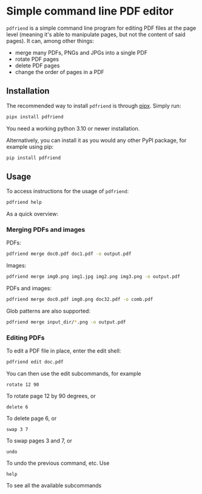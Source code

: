 # Simple command line PDF editor

`pdfriend` is a simple command line program for editing PDF files at the page level (meaning it's able to manipulate pages, but not the content of said pages). It can, among other things:

- merge many PDFs, PNGs and JPGs into a single PDF
- rotate PDF pages
- delete PDF pages
- change the order of pages in a PDF

## Installation
The recommended way to install `pdfriend` is through [pipx](https://github.com/pypa/pipx). Simply run:
```sh
pipx install pdfriend
```
You need a working python 3.10 or newer installation.

Alternatively, you can install it as you would any other PyPI package, for example using pip:
```sh
pip install pdfriend
```

## Usage
To access instructions for the usage of `pdfriend`:
```sh
pdfriend help
```
As a quick overview:
### Merging PDFs and images
PDFs:
```sh
pdfriend merge doc0.pdf doc1.pdf -o output.pdf
```
Images:
```sh
pdfriend merge img0.png img1.jpg img2.png img3.png -o output.pdf
```
PDFs and images:
```sh
pdfriend merge doc0.pdf img0.png doc32.pdf -o comb.pdf
```
Glob patterns are also supported:
```sh
pdfriend merge input_dir/*.png -o output.pdf
```

### Editing PDFs
To edit a PDF file in place, enter the edit shell:
```sh
pdfriend edit doc.pdf
```
You can then use the edit subcommands, for example
```
rotate 12 90
```
To rotate page 12 by 90 degrees, or
```
delete 6
```
To delete page 6, or
```
swap 3 7
```
To swap pages 3 and 7, or
```
undo
```
To undo the previous command, etc. Use
```
help
```
To see all the available subcommands
